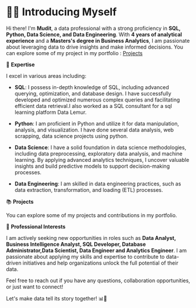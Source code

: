 # 🧑‍💻 Introducing Myself

Hi there! I'm **Mudit**, a data professional with a strong proficiency in **SQL, Python, Data Science, and Data Engineering**. With **4 years of analytical experience** and a **Masters's degree in Business Analytics**, I am passionate about leveraging data to drive insights and make informed decisions. You can explore some of my project in my portfolio : [Projects](URL)

🔎 **Expertise**

I excel in various areas including:

- **SQL**: I possess in-depth knowledge of SQL, including advanced querying, optimization, and database design. I have successfully developed and optimized numerous complex queries and facilitating efficient data retrieval.I also worked as a SQL consultant for a sql learning platform Data Lemur.

- **Python**: I am proficient in Python and utilize it for data manipulation, analysis, and visualization. I have done several data analysis, web scrapping, data science projects using python.  

- **Data Science**: I have a solid foundation in data science methodologies, including data preprocessing, exploratory data analysis, and machine learning. By applying advanced analytics techniques, I uncover valuable insights and build predictive models to support decision-making processes.

- **Data Engineering**: I am skilled in data engineering practices, such as data extraction, transformation, and loading (ETL) processes.

📚 **Projects**

You can explore some of my projects and contributions in my portfolio.

💼 **Professional Interests**

I am actively seeking new opportunities in roles such as **Data Analyst, Business Intelligence Analyst, SQL Developer, Database Administrator,Data Scientist, Data Engineer and Analytics Engineer**. I am passionate about applying my skills and expertise to contribute to data-driven initiatives and help organizations unlock the full potential of their data.

Feel free to reach out if you have any questions, collaboration opportunities, or just want to connect!

Let's make data tell its story together! 📊🔬
